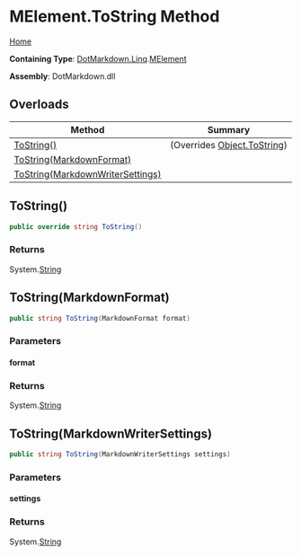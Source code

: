 # MElement\.ToString Method

[Home](../../../../README.md)

**Containing Type**: [DotMarkdown.Linq](../../README.md)\.[MElement](../README.md)

**Assembly**: DotMarkdown\.dll

## Overloads

| Method | Summary |
| ------ | ------- |
| [ToString()](#DotMarkdown_Linq_MElement_ToString) |  \(Overrides [Object.ToString](https://docs.microsoft.com/en-us/dotnet/api/system.object.tostring)\) |
| [ToString(MarkdownFormat)](#DotMarkdown_Linq_MElement_ToString_DotMarkdown_MarkdownFormat_) | |
| [ToString(MarkdownWriterSettings)](#DotMarkdown_Linq_MElement_ToString_DotMarkdown_MarkdownWriterSettings_) | |

## ToString\(\)<a name="DotMarkdown_Linq_MElement_ToString"></a>

```csharp
public override string ToString()
```

### Returns

System\.[String](https://docs.microsoft.com/en-us/dotnet/api/system.string)

## ToString\(MarkdownFormat\)<a name="DotMarkdown_Linq_MElement_ToString_DotMarkdown_MarkdownFormat_"></a>

```csharp
public string ToString(MarkdownFormat format)
```

### Parameters

#### format

### Returns

System\.[String](https://docs.microsoft.com/en-us/dotnet/api/system.string)

## ToString\(MarkdownWriterSettings\)<a name="DotMarkdown_Linq_MElement_ToString_DotMarkdown_MarkdownWriterSettings_"></a>

```csharp
public string ToString(MarkdownWriterSettings settings)
```

### Parameters

#### settings

### Returns

System\.[String](https://docs.microsoft.com/en-us/dotnet/api/system.string)

